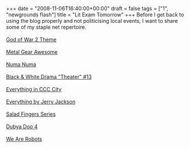 +++
date = "2008-11-06T16:40:00+00:00"
draft = false
tags = ["1", "newgrounds flash"]
title = "Lit Exam Tomorrow"
+++
Before I get back to using the blog properly and not politicising local events, I want to share some of my staple net repertoire.<br/><br/><a href="http://www.newgrounds.com/portal/view/386958" target="_blank">God of War 2 Theme</a><br/><br/><a href="http://www.newgrounds.com/portal/view/297383" target="_blank">Metal Gear Awesome</a><br/><br/><a href="http://www.newgrounds.com/portal/view/206373" target="_blank">Numa Numa </a><br/><br/><a href="http://www.newgrounds.com/portal/view/137002" target="_blank">Black &amp; White Drama "Theater" #13</a><br/><br/><a href="http://www.newgrounds.com/collection/ccccity" target="_blank">Everything in CCC City</a><br/><br/><a href="http://www.newgrounds.com/collection/jerryjackson" target="_blank">Everything by Jerry Jackson</a><br/><br/><a href="http://www.newgrounds.com/collection/saladfingers" target="_blank">Salad Fingers Series</a><br/><br/><a href="http://www.newgrounds.com/portal/view/441546" target="_blank">Dubya Doo 4</a><br/><br/><a href="http://www.newgrounds.com/collection/wearerobots" target="_blank">We Are Robots</a><div class="blogger-post-footer"><img width='1' height='1' src='https://blogger.googleusercontent.com/tracker/5693059957647979680-4632917429048285459?l=cosmiccowbell.blogspot.com' alt='' /></div>